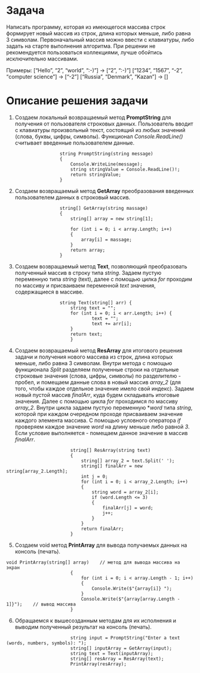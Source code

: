 # Задача

Написать программу, которая из имеющегося массива строк формирует новый массив из строк, длина которых меньше, либо равна 3 символам. 
Первоначальный массив можно ввести с клавиатуры, либо задать на старте выполнения алгоритма. 
При решении не рекомендуется пользоваться коллекциями, лучше обойтись исключительно массивами.

Примеры:
[“Hello”, “2”, “world”, “:-)”] → [“2”, “:-)”]
[“1234”, “1567”, “-2”, “computer science”] → [“-2”]
[“Russia”, “Denmark”, “Kazan”] → []


# Описание решения задачи

1. Создаем локальный возвращаемый метод **PromptString** для получения от пользователя строковых данных.
Пользователь вводит с клавиатуры произвольный текст, состоящий из любых значений (слова, буквы, цифры, символы). Функционал *Console.ReadLine()* считывает введенные пользователем данные.

```
                    string PromptString(string message)
                    {
                        Console.WriteLine(message);
                        string stringValue = Console.ReadLine()!;
                        return stringValue;
                    }
```

2. Создаем возвращаемый метод **GetArray** преобразования введенных пользователем данных в строковый массив.

```
                    string[] GetArray(string massage)
                    {
                        string[] array = new string[1];

                        for (int i = 0; i < array.Length; i++)
                        {
                            array[i] = massage;
                        }
                        return array;
                    }
```

3. Создаем возвращаемый метод **Text**, позволяющий преобразовать полученный массив в строку типа *string*.
Задаем пустую переменную типа *string* (text), далее с помощью цилка *for* проходим по массиву и присваиваем переменной *text* значения, содержащиеся в массиве.

```
                    string Text(string[] arr) {
                        string text = "";  
                        for (int i = 0; i < arr.Length; i++) {
                                text = "";
                                text += arr[i];
                        }
                        return text;
                        }

```

4. Создаем возвращаемый метод **ResArray** для итогового решения задачи и получения нового массива из строк, длина которых меньше, либо равна 3 символам.
Внутри метода с помощью функционала *Split* разделяем полученные строки на отдельные строковые значения (слова, цифры, символы) по разделителю - пробел, и помещаем данные слова в новый массив *array_2* (для того, чтобы каждое отдельное значение имело свой индекс).
Задаем новый пустой массив *finalArr*, куда будем складывать итоговые значения.
Далее с помощью цикла *for* проходимся по массиву *array_2*. 
Внутри цикла задаем пустую переменную **word* типа *string*, которой при каждом очередном проходе присваиваем значение каждого элемента массива.
С помощью условного оператора *if* проверяем каждое значение *word* на длину меньше либо равной *3*.
Если условие выполняется - помещаем данное значение в массив *finalArr*.

```
                        string[] ResArray(string text)
                        {
                            string[] array_2 = text.Split(' ');
                            string[] finalArr = new string[array_2.Length];
                            int j = 0;
                            for (int i = 0; i < array_2.Length; i++)
                            {  
                                string word = array_2[i];
                                if (word.Length <= 3)
                                {
                                    finalArr[j] = word;
                                    j++;
                                }   
                            }
                            return finalArr;
                        }
```

5. Создаем void метод **PrintArray** для вывода получаемых данных на консоль (печать).

```
void PrintArray(string[] array)    // метод для вывода массива на экран
                        {
                            for (int i = 0; i < array.Length - 1; i++)
                            {
                                Console.Write($"{array[i]} ");
                            }
                            Console.Write($"{array[array.Length - 1]}");    // вывод массива
                        }
```

6. Обращаемся к вышесозданным методам для их исполнения и выводим полученный результат на консоль (печать).

```
                        string input = PromptString("Enter a text (words, numbers, symbols): ");
                        string[] inputArray = GetArray(input);
                        string text = Text(inputArray);
                        string[] resArray = ResArray(text);
                        PrintArray(resArray);
```

